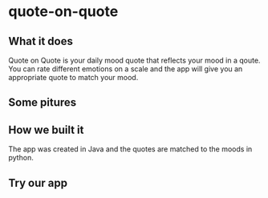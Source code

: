 # quote-on-quote

## What it does
Quote on Quote is your daily mood quote that reflects your mood in a qoute.
You can rate different emotions on a scale and the app will give you an appropriate quote to match your mood.

## Some pitures

## How we built it
The app was created in Java and the quotes are matched to the moods in python.

## Try our app
